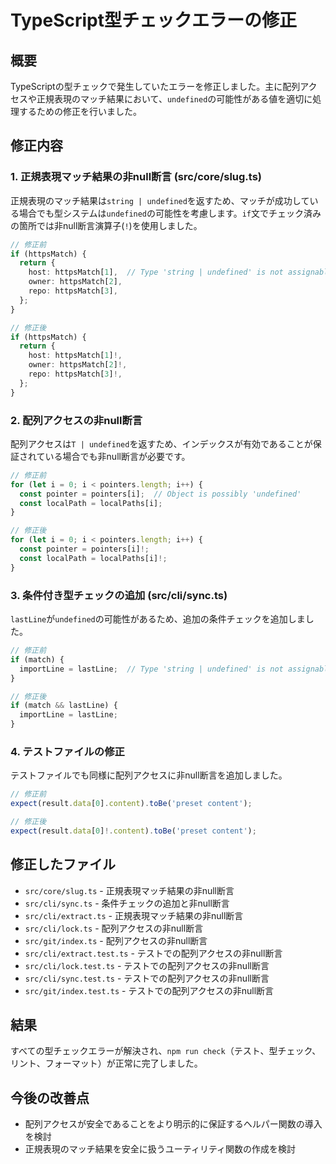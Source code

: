 # TypeScript型チェックエラーの修正

## 概要
TypeScriptの型チェックで発生していたエラーを修正しました。主に配列アクセスや正規表現のマッチ結果において、`undefined`の可能性がある値を適切に処理するための修正を行いました。

## 修正内容

### 1. 正規表現マッチ結果の非null断言 (src/core/slug.ts)
正規表現のマッチ結果は`string | undefined`を返すため、マッチが成功している場合でも型システムは`undefined`の可能性を考慮します。`if`文でチェック済みの箇所では非null断言演算子(`!`)を使用しました。

```typescript
// 修正前
if (httpsMatch) {
  return {
    host: httpsMatch[1],  // Type 'string | undefined' is not assignable to type 'string'
    owner: httpsMatch[2],
    repo: httpsMatch[3],
  };
}

// 修正後
if (httpsMatch) {
  return {
    host: httpsMatch[1]!,
    owner: httpsMatch[2]!,
    repo: httpsMatch[3]!,
  };
}
```

### 2. 配列アクセスの非null断言
配列アクセスは`T | undefined`を返すため、インデックスが有効であることが保証されている場合でも非null断言が必要です。

```typescript
// 修正前
for (let i = 0; i < pointers.length; i++) {
  const pointer = pointers[i];  // Object is possibly 'undefined'
  const localPath = localPaths[i];
}

// 修正後
for (let i = 0; i < pointers.length; i++) {
  const pointer = pointers[i]!;
  const localPath = localPaths[i]!;
}
```

### 3. 条件付き型チェックの追加 (src/cli/sync.ts)
`lastLine`が`undefined`の可能性があるため、追加の条件チェックを追加しました。

```typescript
// 修正前
if (match) {
  importLine = lastLine;  // Type 'string | undefined' is not assignable to type 'string | null'
}

// 修正後
if (match && lastLine) {
  importLine = lastLine;
}
```

### 4. テストファイルの修正
テストファイルでも同様に配列アクセスに非null断言を追加しました。

```typescript
// 修正前
expect(result.data[0].content).toBe('preset content');

// 修正後
expect(result.data[0]!.content).toBe('preset content');
```

## 修正したファイル
- `src/core/slug.ts` - 正規表現マッチ結果の非null断言
- `src/cli/sync.ts` - 条件チェックの追加と非null断言
- `src/cli/extract.ts` - 正規表現マッチ結果の非null断言
- `src/cli/lock.ts` - 配列アクセスの非null断言
- `src/git/index.ts` - 配列アクセスの非null断言
- `src/cli/extract.test.ts` - テストでの配列アクセスの非null断言
- `src/cli/lock.test.ts` - テストでの配列アクセスの非null断言
- `src/cli/sync.test.ts` - テストでの配列アクセスの非null断言
- `src/git/index.test.ts` - テストでの配列アクセスの非null断言

## 結果
すべての型チェックエラーが解決され、`npm run check`（テスト、型チェック、リント、フォーマット）が正常に完了しました。

## 今後の改善点
- 配列アクセスが安全であることをより明示的に保証するヘルパー関数の導入を検討
- 正規表現のマッチ結果を安全に扱うユーティリティ関数の作成を検討